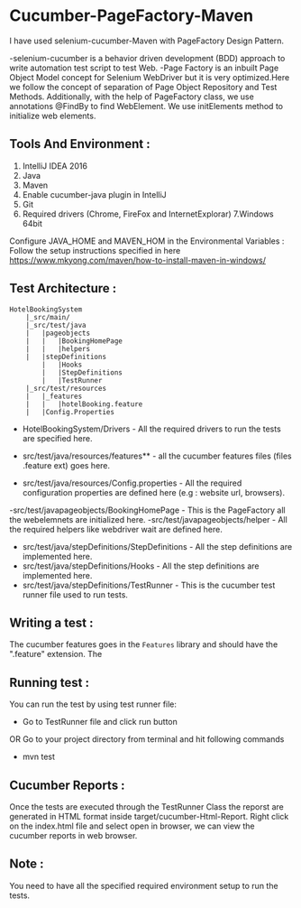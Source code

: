 Cucumber-PageFactory-Maven
=================
I have used selenium-cucumber-Maven with PageFactory Design Pattern.

-selenium-cucumber is a behavior driven development (BDD) approach to write automation test script to test Web.
-Page Factory is an inbuilt Page Object Model concept for Selenium WebDriver but it is very optimized.Here we follow the concept of separation of Page Object Repository and Test Methods. Additionally, with the help of PageFactory class, we use annotations @FindBy to find WebElement. We use initElements method to initialize web elements.

Tools And Environment :
-----------------------
1. IntelliJ IDEA 2016
2. Java
3. Maven
4. Enable cucumber-java plugin in IntelliJ
5. Git
6. Required drivers (Chrome, FireFox and InternetExplorar)
7.Windows 64bit

Configure JAVA_HOME and MAVEN_HOM in the Environmental Variables : Follow the setup instructions specified in here https://www.mkyong.com/maven/how-to-install-maven-in-windows/  


Test Architecture :
-----------------
	HotelBookingSystem
		|_src/main/
		|_src/test/java
		|	|pageobjects
		|	|	|BookingHomePage
		|	|	|helpers
		|   |stepDefinitions
       		|	|Hooks
        	|	|StepDefinitions
        	|	|TestRunner
		|_src/test/resources
		|	|_features
		|	|	|hotelBooking.feature
		|	|Config.Properties

- HotelBookingSystem/Drivers - All the required drivers to run the tests are specified here.

- src/test/java/resources/features** - all the cucumber features files (files .feature ext) goes here.
- src/test/java/resources/Config.properties - All the required configuration properties are defined here (e.g : website url, browsers).

-src/test/javapageobjects/BookingHomePage - This is the PageFactory all the webelemnets are initialized here.
-src/test/javapageobjects/helper - All the required helpers like webdriver wait are defined here.

- src/test/java/stepDefinitions/StepDefinitions - All the step definitions are implemented here.
- src/test/java/stepDefinitions/Hooks - All the step definitions are implemented here.
- src/test/java/stepDefinitions/TestRunner - This is the cucumber test runner file used to run tests.

Writing a test :
----------------
The cucumber features goes in the `Features` library and should have the ".feature" extension. The

Running test :
--------------
You can run the test by using test runner file:
- Go to TestRunner file and click run button

OR Go to your project directory from terminal and hit following commands
- mvn test 

Cucumber Reports :
------------------

Once the tests are executed through the TestRunner Class the reporst are generated in HTML format inside target/cucumber-Html-Report.
Right click on the index.html file and select open in browser, we can view the cucumber reports in web browser.

Note : 
-----
You need to have all the specified required environment setup to run the tests.
